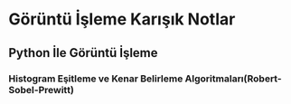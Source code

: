 # Görüntü İşleme Karışık Notlar

## Python İle Görüntü İşleme

### Histogram Eşitleme ve Kenar Belirleme Algoritmaları(Robert-Sobel-Prewitt)
